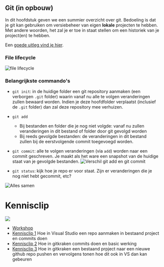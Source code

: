 ## Git (in opbouw)

In dit hoofdstuk geven we een summier overzicht over git. Bedoeling is dat je git kan gebruiken om versiebeheer van eigen **lokale** projecten te hebben. Met andere woorden, het zal je er toe in staat stellen om een historiek van je project(en) te hebben.

Een [goede uitleg vind je hier](https://www.sitepoint.com/git-for-beginners/).

### File lifecycle

![file lifecycle](../assets/b_git/filelife.png)

### Belangrijkste commando's

* ``git init``: in de huidige folder een git repository aanmaken (een verborgen ``.git`` folder) waarin vanaf nu alle te volgen veranderingen zullen bewaard worden. Indien je deze hoofdfolder verplaatst (inclusief de ``.git`` folder) dan zal deze repository mee verhuizen.
* ``git add``
  * Bij bestanden en folder die je nog niet volgde: vanaf nu zullen veranderingen in dit bestand of folder door git gevolgd worden
  * Bij reeds gevolgde bestanden: de veranderingen in dit bestand zullen bij de eerstvolgende commit toegevoegd worden.

* ``git commit``: alle te volgen veranderingen (via ``add``) worden naar een commit geschreven. Je maakt als het ware een snapshot van de huidige staat van je gevolgde bestanden.   ![Verschil git add en git commit](../assets/b_git/addcommit.png)
* ``git status``: kijk hoe je repo er voor staat. Zijn er veranderingen die je nog niet hebt gecommit, etc?

![Alles samen](../assets/b_git/alltoget.png)



# Kennisclip
![](../assets/infoclip.png)

* [Workshop](https://ap.cloud.panopto.eu/Panopto/Pages/Viewer.aspx?id=e792a44a-98ee-43d4-a466-ab5d00900024)
* [Kennisclip 1](https://ap.cloud.panopto.eu/Panopto/Pages/Viewer.aspx?id=8d1f333b-8f7d-4104-b64f-ab5d00acbae7)  Hoe in Visual Studio een repo aanmaken in bestaand project en commits doen
* [Kennisclip 2](https://ap.cloud.panopto.eu/Panopto/Pages/Viewer.aspx?id=fd78d6a1-0a85-437b-a76a-ab5d00ad8ac0) Hoe in gitkraken commits doen en basic werking
* [Kennisclip 3](https://ap.cloud.panopto.eu/Panopto/Pages/Viewer.aspx?id=34e78069-e1fe-4e08-801b-ab5d00b05f46) Hoe in gitkraken een bestaand prpject naar een nieuwe github repo pushen en vervolgens tonen hoe dit ook in VS dan kan gebeuren

